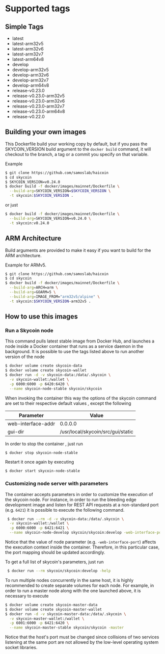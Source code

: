 # Supported tags

## Simple Tags

- latest
- latest-arm32v5
- latest-arm32v6
- latest-arm32v7
- latest-arm64v8
- develop
- develop-arm32v5
- develop-arm32v6
- develop-arm32v7
- develop-arm64v8
- release-v0.23.0
- release-v0.23.0-arm32v5
- release-v0.23.0-arm32v6
- release-v0.23.0-arm32v7
- release-v0.23.0-arm64v8
- release-v0.22.0

## Building your own images

This Dockerfile build your working copy by default, but if you pass the
SKYCOIN_VERSION build argument to the `docker build` command, it will checkout
to the branch, a tag or a commit you specify on that variable.

Example

```sh
$ git clone https://github.com/samoslab/haicoin
$ cd skycoin
$ SKYCOIN_VERSION=v0.24.0
$ docker build -f docker/images/mainnet/Dockerfile \
  --build-arg=SKYCOIN_VERSION=$SKYCOIN_VERSION \
  -t skycoin:$SKYCOIN_VERSION .
```

or just

```sh
$ docker build -f docker/images/mainnet/Dockerfile \
  --build-arg=SKYCOIN_VERSION=v0.24.0 \
  -t skycoin:v0.24.0
```

## ARM Architecture

Build arguments are provided to make it easy if you want to build for the ARM
architecture.

Example for ARMv5.

```sh
$ git clone https://github.com/samoslab/haicoin
$ cd skycoin
$ docker build -f docker/images/mainnet/Dockerfile \
  --build-arg=ARCH=arm \
  --build-arg=GOARM=5 \
  --build-arg=IMAGE_FROM="arm32v5/alpine" \
  -t skycoin:$SKYCOIN_VERSION-arm32v5 .
```

## How to use this images

### Run a Skycoin node

This command pulls latest stable image from Docker Hub, and launches a node inside a Docker container that runs as a service daemon in the background. It is possible to use the tags listed above to run another version of the node

```sh
$ docker volume create skycoin-data
$ docker volume create skycoin-wallet
$ docker run -d -v skycoin-data:/data/.skycoin \
  -v skycoin-wallet:/wallet \
  -p 6000:6000 -p 6420:6420 \
  --name skycoin-node-stable skycoin/skycoin
```

When invoking the container this way the options of the skycoin command are set to their respective default values , except the following

| Parameter  | Value |
| ------------- | ------------- |
| web-interface-addr | 0.0.0.0  |
| gui-dir | /usr/local/skycoin/src/gui/static |

In order to stop the container , just run

```sh
$ docker stop skycoin-node-stable
```

Restart it once again by executing

```sh
$ docker start skycoin-node-stable
```

### Customizing node server with parameters

The container accepts parameters in order to customize the execution of the skycoin node. For instance, in order to run the bleeding edge development image and listen for REST API requests at a non-standard port (e.g. `6421`) it is possible to execute the following command.

```sh
 $ docker run --rm -d -v skycoin-data:/data/.skycoin \
  -v skycoin-wallet:/wallet \
  -p 6000:6000 -p 6421:6421 \
  --name skycoin-node-develop skycoin/skycoin:develop -web-interface-port 6421
```

Notice that the value of node parameter (e.g. `-web-interface-port`) affects the execution context inside the container. Therefore, in this particular case, the port mapping should be updated accordingly.

To get a full list of skycoin's parameters, just run

```sh
 $ docker run --rm skycoin/skycoin:develop -help
```

To run multiple nodes concurrently in the same host, it is highly recommended to create separate volumes for each node. For example, in order to run a master node along with the one launched above, it is necessary to execute

```sh
$ docker volume create skycoin-master-data
$ docker volume create skycoin-master-wallet
$ docker run -d -v skycoin-master-data:/data/.skycoin \
  -v skycoin-master-wallet:/wallet \
  -p 6001:6000 -p 6421:6420 \
  --name skycoin-master-stable skycoin/skycoin -master
```

Notice that the host's port must be changed since collisions of two services listening at the same port are not allowed by the low-level operating system socket libraries.
